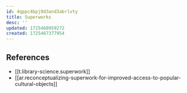 ```yaml
---
id: 4qppc4bpj9d3and3abrlvty
title: Superworks
desc: ''
updated: 1725468959272
created: 1725467377954
---
```



## References

- [[t.library-science.superwork]]
- [[ar.reconceptualizing-superwork-for-improved-access-to-popular-cultural-objects]]